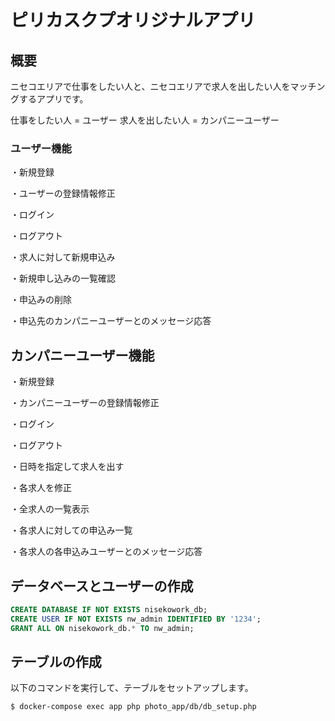 # ピリカスクプオリジナルアプリ

## 概要

ニセコエリアで仕事をしたい人と、ニセコエリアで求人を出したい人をマッチングするアプリです。

仕事をしたい人 = ユーザー
求人を出したい人 = カンパニーユーザー


### ユーザー機能
・新規登録

・ユーザーの登録情報修正

・ログイン

・ログアウト

・求人に対して新規申込み

・新規申し込みの一覧確認

・申込みの削除

・申込先のカンパニーユーザーとのメッセージ応答


## カンパニーユーザー機能
・新規登録

・カンパニーユーザーの登録情報修正

・ログイン

・ログアウト

・日時を指定して求人を出す

・各求人を修正

・全求人の一覧表示

・各求人に対しての申込み一覧

・各求人の各申込みユーザーとのメッセージ応答



## データベースとユーザーの作成

```sql
CREATE DATABASE IF NOT EXISTS nisekowork_db;
CREATE USER IF NOT EXISTS nw_admin IDENTIFIED BY '1234';
GRANT ALL ON nisekowork_db.* TO nw_admin;

```


## テーブルの作成
以下のコマンドを実行して、テーブルをセットアップします。
```bash
$ docker-compose exec app php photo_app/db/db_setup.php
```
